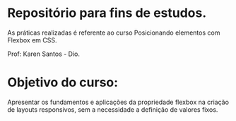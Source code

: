 # Repositório para fins de estudos.

As práticas realizadas é referente ao curso Posicionando elementos com Flexbox em CSS.

Prof: Karen Santos - Dio.

# Objetivo do curso:

Apresentar os fundamentos e aplicações da 
propriedade flexbox na criação de layouts 
responsivos, sem a necessidade a definição de 
valores fixos.

